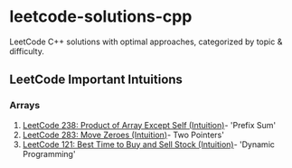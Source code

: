 # leetcode-solutions-cpp
LeetCode C++ solutions with optimal approaches, categorized by topic &amp; difficulty.

## LeetCode Important Intuitions
### Arrays
1. [LeetCode 238: Product of Array Except Self (Intuition)](./arrays/medium/0238_product_except_self_prefix_suffix.cpp)- 'Prefix Sum'
2. [LeetCode 283: Move Zeroes (Intuition)](./arrays/easy/0283_move_zeroes.cpp)- Two Pointers'
3. [LeetCode 121: Best Time to Buy and Sell Stock (Intuition)](./arrays/easy/0121_best_time_to_buy_and_sell_stock.cpp)- 'Dynamic Programming'

